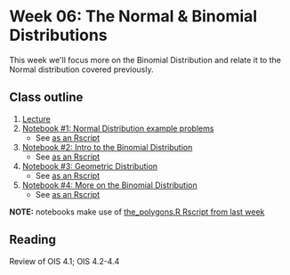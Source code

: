 # Week 06: The Normal & Binomial Distributions

This week we'll focus more on the Binomial Distribution and relate it to the Normal distribution covered previously.

## Class outline
 
 1. [Lecture](lecture6_s2020_toupload.pdf)
 1. [Notebook #1: Normal Distribution example problems](prep_part1_moreNormalProblems.ipynb)
	* See [as an Rscript](Rscripts/prep_part1_moreNormalProblems_week06.R)
 1. [Notebook #2: Intro to the Binomial Distribution](prep_part2_introToBinomialDist.ipynb)
	* See [as an Rscript](Rscripts/prep_part2_introToBinomialDist_week06.R)
 1. [Notebook #3: Geometric Distribution](prep_part3_geometricDistribution.ipynb)
	* See [as an Rscript](Rscripts/prep_part3_geometricDistribution_week06.R)
 1. [Notebook #4: More on the Binomial Distribution](prep_part4_binomialDistributionCalculations.ipynb)
	* See [as an Rscript](Rscripts/prep_part4_binomialDistributionCalcs_week06.R)

**NOTE:** notebooks make use of [the_polygons.R Rscript from last week](../week04/plot_polygons.R)


## Reading

Review of OIS 4.1; OIS 4.2-4.4



